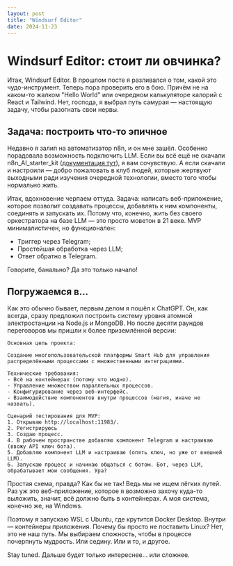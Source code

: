 ```yaml
---
layout: post
title: "Windsurf Editor"
date: 2024-11-23
---
```


# Windsurf Editor: стоит ли овчинка?

Итак, Windsurf Editor. В прошлом посте я разливался о том, какой это чудо-инструмент. Теперь пора проверить его в бою. Причём не на каком-то жалком "Hello World" или очередном калькуляторе калорий с React и Tailwind. Нет, господа, я выбрал путь самурая — настоящую задачу, чтобы разогнать свои нервы.

## Задача: построить что-то эпичное

Недавно я залип на автоматизатор n8n, и он мне зашёл. Особенно порадовала возможность подключить LLM. Если вы всё ещё не скачали n8n\_AI\_starter\_kit ([документация тут](https://docs.n8n.io/hosting/starter-kits/ai-starter-kit/)), я вам сочувствую. А если скачали и настроили — добро пожаловать в клуб людей, которые жертвуют выходными ради изучения очередной технологии, вместо того чтобы нормально жить.

Итак, вдохновение черпаем оттуда. Задача: написать веб-приложение, которое позволит создавать процессы, добавлять к ним компоненты, соединять и запускать их. Потому что, конечно, жить без своего оркестратора на базе LLM — это просто моветон в 21 веке. MVP минималистичен, но функционален:

- Триггер через Telegram;
- Простейшая обработка через LLM;
- Ответ обратно в Telegram.

Говорите, банально? Да это только начало!

## Погружаемся в...

Как это обычно бывает, первым делом я пошёл к ChatGPT. Он, как всегда, сразу предложил построить систему уровня атомной электростанции на Node.js и MongoDB. Но после десяти раундов переговоров мы пришли к более приземлённой версии:

```
Основная цель проекта:

Создание многопользовательской платформы Smart Hub для управления распределёнными процессами с множественными интеграциями.

Технические требования:
- Всё на контейнерах (потому что модно).
- Управление множеством параллельных процессов.
- Конфигурирование через веб-интерфейс.
- Взаимодействие компонентов внутри процессов (магия, иначе не назвать).

Сценарий тестирования для MVP:
1. Открываю http://localhost:11983/.
2. Регистрируюсь
3. Создаю процесс.
4. В рабочем пространстве добавляю компонент Telegram и настраиваю (ввожу API ключ бота).
5. Добавляю компонент LLM и настраиваю (опять ключ, но уже от внешней LLM).
6. Запускаю процесс и начинаю общаться с ботом. Бот, через LLM, обрабатывает мои сообщения. Ура?
```

Простая схема, правда? Как бы не так! Ведь мы не ищем лёгких путей. Раз уж это веб-приложение, которое я возможно захочу куда-то выложить, значит, всё должно быть в контейнерах. А моя система, конечно же, на Windows.

Поэтому я запускаю WSL с Ubuntu, где крутится Docker Desktop. Внутри — контейнеры приложения. Почему бы просто не поставить Linux? Нет, это не наш путь. Мы выбираем сложность, чтобы в процессе почерпнуть мудрость. Или седину. Или и то, и другое.

Stay tuned. Дальше будет только интереснее... или сложнее.

